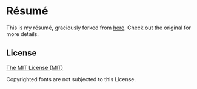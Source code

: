 # Résumé

This is my résumé, graciously forked from [here](https://github.com/billryan/resume/tree/master).
Check out the original for more details.

## License

[The MIT License (MIT)](http://opensource.org/licenses/MIT)

Copyrighted fonts are not subjected to this License.
